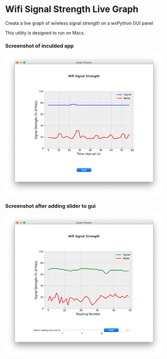 # Wifi Signal Strength Live Graph
 Creata a live graph of wireless signal strength on a wxPython GUI panel 

 This utility is designed to run on Macs.
 
 
 
 ### Screenshot of inculded app
 
 ![App GUI](https://github.com/fnmalik2002/Wifi-Signal-Live-Graph/blob/main/Resources/Screenshot1.png)
 
 
 
 ### Screenshot after adding slider to gui
 
 ![App GUI](https://github.com/fnmalik2002/Wifi-Signal-Live-Graph/blob/main/Resources/Screenshot.png)
